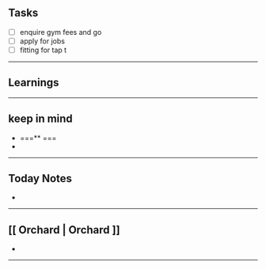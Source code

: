 
## Tasks

- [ ] enquire gym fees and go 
- [ ] apply for jobs
- [ ] fitting for tap t

--- 

## Learnings

---
## keep in mind

* ===** === 
* 
---
## Today Notes

- 

---

## [[ Orchard | Orchard ]]

- 

--- 
